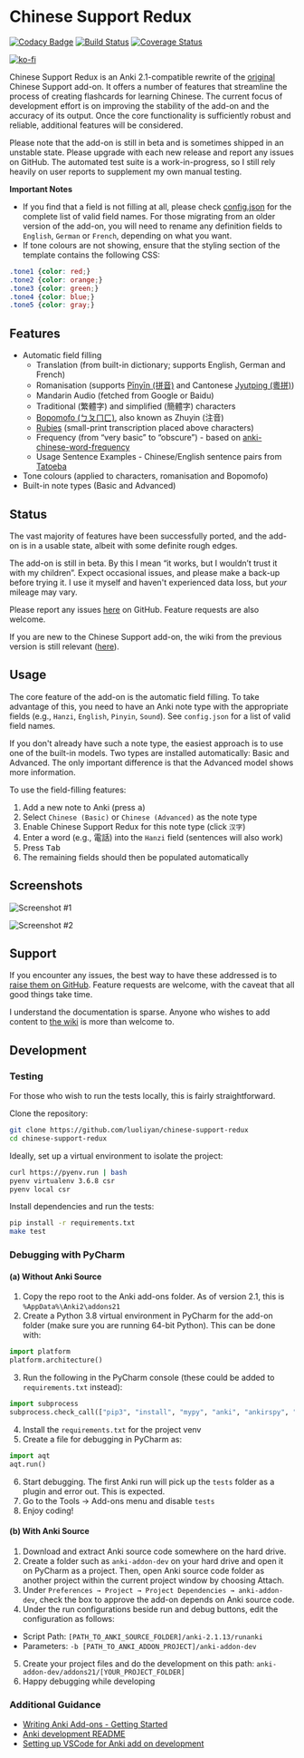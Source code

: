 # Chinese Support Redux

[![Codacy Badge](https://api.codacy.com/project/badge/Grade/6b99fcb30a2142d899f79c601a6aa291)](https://app.codacy.com/app/luoliyan/chinese-support-redux?utm_source=github.com&utm_medium=referral&utm_content=luoliyan/chinese-support-redux&utm_campaign=Badge_Grade_Dashboard)
[![Build Status](https://travis-ci.org/luoliyan/chinese-support-redux.svg?branch=master)](https://travis-ci.org/luoliyan/chinese-support-redux) [![Coverage Status](https://coveralls.io/repos/github/luoliyan/chinese-support-redux/badge.svg?branch=master)](https://coveralls.io/github/luoliyan/chinese-support-redux?branch=master)

[![ko-fi](https://ko-fi.com/img/githubbutton_sm.svg)](https://ko-fi.com/X8X01RVSD)

Chinese Support Redux is an Anki 2.1-compatible rewrite of the [original](https://github.com/ttempe/chinese-support-addon) Chinese Support add-on. It offers a number of features that streamline the process of creating flashcards for learning Chinese. The current focus of development effort is on improving the stability of the add-on and the accuracy of its output. Once the core functionality is sufficiently robust and reliable, additional features will be considered.

Please note that the add-on is still in beta and is sometimes shipped in an unstable state. Please upgrade with each new release and report any issues on GitHub. The automated test suite is a work-in-progress, so I still rely heavily on user reports to supplement my own manual testing.

**Important Notes**

- If you find that a field is not filling at all, please check [config.json](https://github.com/luoliyan/chinese-support-redux/blob/master/chinese/config.json) for the complete list of valid field names. For those migrating from an older version of the add-on, you will need to rename any definition fields to `English`, `German` or `French`, depending on what you want.
- If tone colours are not showing, ensure that the styling section of the template contains the following CSS:

```css
.tone1 {color: red;}
.tone2 {color: orange;}
.tone3 {color: green;}
.tone4 {color: blue;}
.tone5 {color: gray;}
```

## Features

- Automatic field filling
  - Translation (from built-in dictionary; supports English, German and French)
  - Romanisation (supports [Pīnyīn (拼音)](https://en.wikipedia.org/wiki/Pinyin) and Cantonese [Jyutping (粵拼)](https://en.wikipedia.org/wiki/Jyutping))
  - Mandarin Audio (fetched from Google or Baidu)
  - Traditional (繁體字) and simplified (簡體字) characters
  - [Bopomofo (ㄅㄆㄇㄈ)](https://en.wikipedia.org/wiki/Bopomofo), also known as Zhuyin (注音)
  - [Rubies](https://www.w3schools.com/tags/tag_ruby.asp) (small-print transcription placed above characters)
  - Frequency (from “very basic” to “obscure”) - based on [anki-chinese-word-frequency](https://github.com/ernop/anki-chinese-word-frequency)
  - Usage Sentence Examples - Chinese/English sentence pairs from [Tatoeba](https://tatoeba.org/)
- Tone colours (applied to characters, romanisation and Bopomofo)
- Built-in note types (Basic and Advanced)

## Status

The vast majority of features have been successfully ported, and the add-on is in a usable state, albeit with some definite rough edges.

The add-on is still in beta. By this I mean “it works, but I wouldn’t trust it with my children”. Expect occasional issues, and please make a back-up before trying it. I use it myself and haven't experienced data loss, but _your_ mileage may vary.

Please report any issues [here](https://github.com/luoliyan/chinese-support-redux/issues) on GitHub. Feature requests are also welcome.

If you are new to the Chinese Support add-on, the wiki from the previous version is still relevant ([here](https://github.com/ttempe/chinese-support-addon/wiki)).

## Usage

The core feature of the add-on is the automatic field filling. To take advantage of this, you need to have an Anki note type with the appropriate fields (e.g., `Hanzi`, `English`, `Pinyin`, `Sound`). See `config.json` for a list of valid field names.

If you don't already have such a note type, the easiest approach is to use one of the built-in models. Two types are installed automatically: Basic and Advanced. The only important difference is that the Advanced model shows more information.

To use the field-filling features:

1. Add a new note to Anki (press <kbd>a</kbd>)
2. Select `Chinese (Basic)` or `Chinese (Advanced)` as the note type
3. Enable Chinese Support Redux for this note type (click `汉字`)
4. Enter a word (e.g., 電話) into the `Hanzi` field (sentences will also work)
5. Press <kbd>Tab</kbd>
6. The remaining fields should then be populated automatically

## Screenshots

![Screenshot #1](https://raw.githubusercontent.com/luoliyan/chinese-support/master/screenshots/add-card.png)

![Screenshot #2](https://raw.githubusercontent.com/luoliyan/chinese-support/master/screenshots/view-card.png)

## Support

If you encounter any issues, the best way to have these addressed is to [raise them on GitHub](https://github.com/luoliyan/chinese-support-redux/issues). Feature requests are welcome, with the caveat that all good things take time.

I understand the documentation is sparse. Anyone who wishes to add content to [the wiki](https://github.com/luoliyan/chinese-support-redux/wiki) is more than welcome to.

## Development

### Testing

For those who wish to run the tests locally, this is fairly straightforward.

Clone the repository:

```sh
git clone https://github.com/luoliyan/chinese-support-redux
cd chinese-support-redux
```

Ideally, set up a virtual environment to isolate the project:

```sh
curl https://pyenv.run | bash
pyenv virtualenv 3.6.8 csr
pyenv local csr
```

Install dependencies and run the tests:

```sh
pip install -r requirements.txt
make test
```

### Debugging with PyCharm

#### (a) Without Anki Source

1. Copy the repo root to the Anki add-ons folder. As of version 2.1, this is `%AppData%\Anki2\addons21`
2. Create a Python 3.8 virtual environment in PyCharm for the add-on folder (make sure you are running 64-bit Python). This can be done with:
```python
import platform
platform.architecture()
```
3. Run the following in the PyCharm console (these could be added to `requirements.txt` instead):
``` python
import subprocess
subprocess.check_call(["pip3", "install", "mypy", "anki", "ankirspy", "aqt", "pyqt5", pyqtwebengine"])
```
4. Install the `requirements.txt` for the project venv
5. Create a file for debugging in PyCharm as:
``` python
import aqt
aqt.run()
```
6. Start debugging. The first Anki run will pick up the `tests` folder as a plugin and error out. This is expected.
7. Go to the Tools → Add-ons menu and disable `tests`
8. Enjoy coding!

#### (b) With Anki Source

1. Download and extract Anki source code somewhere on the hard drive.
2. Create a folder such as `anki-addon-dev` on your hard drive and open it on PyCharm as a project. Then, open Anki source code folder as another project within the current project window by choosing Attach.
3. Under `Preferences → Project → Project Dependencies → anki-addon-dev`, check the box to approve the add-on depends on Anki source code.
4. Under the run configurations beside run and debug buttons, edit the configuration as follows:
- Script Path: `[PATH_TO_ANKI_SOURCE_FOLDER]/anki-2.1.13/runanki`
- Parameters: `-b [PATH_TO_ANKI_ADDON_PROJECT]/anki-addon-dev`
5. Create your project files and do the development on this path:
`anki-addon-dev/addons21/[YOUR_PROJECT_FOLDER]`
6. Happy debugging while developing 

### Additional Guidance

- [Writing Anki Add-ons - Getting Started](https://addon-docs.ankiweb.net/#/getting-started)
- [Anki development README](https://github.com/ankitects/anki/blob/main/docs/development.md)
- [Setting up VSCode for Anki add on development](https://chrisk91.me/2018/02/13/Setting-up-VSCode-for-Anki-addon-development.html)

